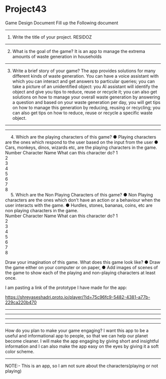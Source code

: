 # Project43
Game Design Document
Fill up the Following document 

________________________________________



1.	Write the title of your project.
RESIDOZ 
________________________________________


2.	What is the goal of the game? 
It is an app to manage the extrema amounts of waste generation in households
________________________________________


3.	Write a brief story of your game?
The app provides solutions for many different kinds of waste generation. You can have a voice assistant with which you can interact and get answers to particular queries; you can take a picture of an unidentified object: you AI assistant will identify the object and give you tips to reduce, reuse or recycle it; you can also get solutions on how to manage your overall waste generation by answering a question and based on your waste generation per day, you will get tips on how to manage this generation by reducing, reusing or recycling; you can also get tips on how to reduce, reuse or recycle a specific waste object.

________________________________________

________________________________________


 
4.	Which are the playing characters of this game? 
●	Playing characters are the ones which respond to the user based on the input from the user
●	Cars, monkeys, dinos, wizards etc, are the playing characters in the game.  
Number	Character Name	What can this character do? 
1		
2		
3		
4		
5		
6		
7		
8		
  
5.	Which are the Non Playing Characters of this game?
●	Non Playing characters are the ones which don't have an action or a behaviour when the user interacts with the game.
●	Hurdles, stones, bananas, coins, etc are non playing characters in the game.   
Number	Character Name	What can this character do? 
1		
2		
3		
4		
5		
6		
7		
8		



Draw your imagination of this game. What does this game look like?
●	Draw the game either on your computer or on paper, 
●	Add images of scenes of the game to show each of the playing and non-playing characters at least once.  

I am pasting a link of the prototype I have made for the app:

https://shreyaseshadri.proto.io/player/?id=75c96fc9-5482-4381-a77b-229ca220b470
________________________________________
________________________________________
________________________________________
________________________________________

How do you plan to make your game engaging? 
I want this app to be a useful and informational app to people, so that we can help our planet become cleaner. I will make the app engaging by giving short and insightful information and I can also make the app easy on the eyes by giving it a soft color scheme. 
________________________________________________________________________________________________________________________________________________________________


NOTE:- This is an app, so I am not sure about the characters(playing or not playing)
